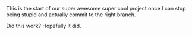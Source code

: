 This is the start of our super awesome super cool project once I can stop being stupid and actually commit to the right branch. 

Did this work? Hopefully it did.
